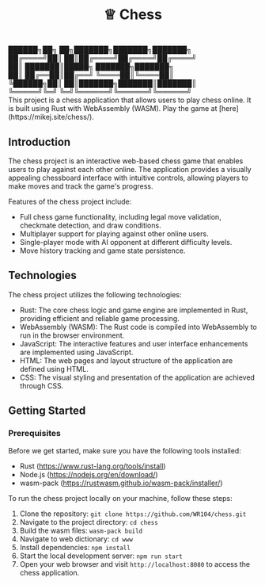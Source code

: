 # <p align="center"> ♕ Chess </p>

<br>
<a>    ██████╗██╗  ██╗███████╗███████╗███████╗ </a>
<br>
<a>    ██╔════╝██║  ██║██╔════╝██╔════╝██╔════╝ </a>
<br>
    ██║     ███████║█████╗  ███████╗███████╗
<br>
    ██║     ██╔══██║██╔══╝  ╚════██║╚════██║
<br>
    ╚██████╗██║  ██║███████╗███████║███████║
<br>
    ╚═════╝╚═╝  ╚═╝╚══════╝╚══════╝╚══════╝
<br>
This project is a chess application that allows users to play chess online. It is built using Rust with WebAssembly (WASM). Play the game at [here](https://mikej.site/chess/).


## Introduction

The chess project is an interactive web-based chess game that enables users to play against each other online. The application provides a visually appealing chessboard interface with intuitive controls, allowing players to make moves and track the game's progress.

Features of the chess project include:
- Full chess game functionality, including legal move validation, checkmate detection, and draw conditions.
- Multiplayer support for playing against other online users.
- Single-player mode with AI opponent at different difficulty levels.
- Move history tracking and game state persistence.

## Technologies

The chess project utilizes the following technologies:

- Rust: The core chess logic and game engine are implemented in Rust, providing efficient and reliable game processing.
- WebAssembly (WASM): The Rust code is compiled into WebAssembly to run in the browser environment.
- JavaScript: The interactive features and user interface enhancements are implemented using JavaScript.
- HTML: The web pages and layout structure of the application are defined using HTML.
- CSS: The visual styling and presentation of the application are achieved through CSS.

## Getting Started

### Prerequisites

Before we get started, make sure you have the following tools installed:

- Rust (https://www.rust-lang.org/tools/install)
- Node.js (https://nodejs.org/en/download/)
- wasm-pack (https://rustwasm.github.io/wasm-pack/installer/)

To run the chess project locally on your machine, follow these steps:

1. Clone the repository: `git clone https://github.com/WR104/chess.git`
2. Navigate to the project directory: `cd chess`
3. Build the wasm files: `wasm-pack build`
4. Navigate to web dictionary: `cd www`
5. Install dependencies: `npm install`
6. Start the local development server: `npm run start`
7. Open your web browser and visit `http://localhost:8080` to access the chess application.


